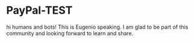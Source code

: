 # PayPal-TEST

hi humans and bots!
This is Eugenio speaking. I am glad to be part of this community and looking forward to learn and share.
